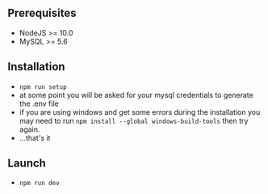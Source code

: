## Prerequisites

-   NodeJS >= 10.0
-   MySQL >= 5.6

## Installation

-   `npm run setup`
-   at some point you will be asked for your mysql credentials to generate the .env file
-   if you are using windows and get some errors during the installation you may need to run `npm install --global windows-build-tools` then try again.
-   ...that's it

## Launch

-   `npm run dev`
